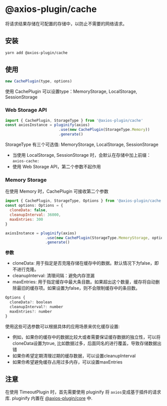 # @axios-plugin/cache <Badge type="tip" text="^0.0.5" />

将请求结果存储在可配置的存储中，以防止不需要的网络请求。

## 安装
```bash
yarn add @axios-plugin/cache
```

## 使用
```js
new CachePlugin(type, options)
```
使用 CachePlugin 可以设置type：MemoryStorage, LocalStorage, SessionStorage


### Web Storage API
```js
import { CachePlugin, StorageType } from '@axios-plugin/cache'
const axiosInstance = pluginify(axios)
                        .use(new CachePlugin(StorageType.Memory))
                        .generate()
```
StorageType 有三个可选值: MemoryStorage, LocalStorage, SessionStorage
- 当使用 LocalStorage, SessionStorage 时，会默认在存储中加上前缀：`axios-cache:`
- 使用 Web Storage API，第二个参数不起作用


### Memory Storage
在使用 Memory 时，CachePlugin 可接收第二个参数

```js
import { CachePlugin, StorageType, Options } from '@axios-plugin/cache'
const options: Options = { 
  cloneData: false, 
  cleanupInterval: 36000, 
  maxEntries: 300 
}

axiosInstance = pluginify(axios)
                  .use(new CachePlugin(StorageType.MemoryStorage, options))
                  .generate()
```

**参数**
- cloneData: 用于指定是否克隆存储在缓存中的数据。默认情况下为false，即不进行克隆。
- cleanupInterval: 清理间隔：避免内存泄漏
- maxEntries: 用于指定缓存中最大条目数。如果超出这个数量，缓存将自动删除最旧的缓存项。如果设置为false，则不会限制缓存中的条目数。
```js
Options {
  cloneData?: boolean 
  cleanupInterval?: number
  maxEntries?: number 
}
```
使用这些可选参数可以根据具体的应用场景来优化缓存设置:
  
- 例如，如果你的缓存中的数据比较大或者需要保证缓存数据的独立性，可以将cloneData设置为true, 比如数据过多，后面同名的进行覆盖，导致存储数据出错
- 如果你希望定期清理过期的缓存数据，可以设置cleanupInterval
- 如果你希望避免缓存占用过多内存，可以设置maxEntries




## 注意
在使用 TimeoutPlugin 时，首先需要使用 pluginify 将 `axios`变成基于插件的请求库.
pluginify 内置在 [@axios-plugin/core](https://www.npmjs.com/package/@axios-plugin/core) 中.